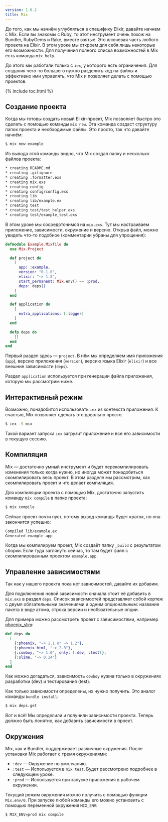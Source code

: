 ```yaml
---
version: 1.0.2
title: Mix
---
```


До того, как мы начнём углубляться в специфику Elixir, давайте начнем с Mix. Если вы знакомы с Ruby, то этот инструмент очень похож на Bundler, RubyGems и Rake, вместе взятые. Это ключевая часть любого проекта на Elixir. В этом уроке мы откроем для себя лишь некоторые его возможности. Для получения полного списка возможностей в Mix есть команда `mix help`.

До этого мы работали только с `iex`, у которого есть ограничения. Для создания чего-то большего нужно разделить код на файлы и эффективно ими управлять, что Mix и позволяет делать с помощью проектов.

{% include toc.html %}

## Создание проекта

Когда мы готовы создать новый Elixir-проект, Mix позволяет быстро это сделать с помощью команды `mix new`. Эта команда создаст структуру папок проекта и необходимые файлы. Это просто, так что давайте начнём:

```bash
$ mix new example
```

Из вывода этой команды видно, что Mix создал папку и несколько файлов проекта:

```bash
* creating README.md
* creating .gitignore
* creating .formatter.exs
* creating mix.exs
* creating config
* creating config/config.exs
* creating lib
* creating lib/example.ex
* creating test
* creating test/test_helper.exs
* creating test/example_test.exs
```

В этом уроке мы сосредоточимся на `mix.exs`. Тут мы настраиваем приложение, зависимости, окружение и версию. Открыв файл, можно увидеть что-то подобное (комментарии убраны для упрощения):

```elixir
defmodule Example.Mixfile do
  use Mix.Project

  def project do
    [
      app: :example,
      version: "0.1.0",
      elixir: "~> 1.5",
      start_permanent: Mix.env() == :prod,
      deps: deps()
    ]
  end

  def application do
    [
      extra_applications: [:logger]
    ]
  end

  defp deps do
    []
  end
end
```

Первый раздел здесь — `project`. В нём мы определяем имя приложения (`app`), версию приложения (`version`), версию языка Elixir (`elixir`) и все внешние зависимости (`deps`).

Раздел `application` используется при генерации файла приложения, которую мы рассмотрим ниже.

## Интерактивный режим

Возможно, понадобится использовать `iex` из контекста приложения. К счастью, Mix позволяет сделать это довольно просто.

```bash
$ iex -S mix
```

Такой вариант запуска `iex` загрузит приложение и все его зависимости в текущую сессию.

## Компиляция

Mix — достаточно умный инструмент и будет перекомпилировать изменения только когда нужно, но иногда может понадобиться скомпилировать весь проект. В этом разделе мы рассмотрим, как скомпилировать проект и что делает компиляция.

Для компиляции проекта с помощью Mix, достаточно запустить команду `mix compile` в папке проекта:

```bash
$ mix compile
```

Сейчас проект почти пуст, потому вывод команды будет краток, но она закончится успешно:

```bash
Compiled lib/example.ex
Generated example app
```

Когда мы компилируем проект, Mix создаёт папку `_build` с результатом сборки. Если туда заглянуть сейчас, то там будет файл с скомпилированным проектом `example.app`.

## Управление зависимостями

Так как у нашего проекта пока нет зависимостей, давайте их добавим.

Для подключения новой зависимости сначала стоит её добавить в `mix.exs` в раздел `deps`. Список зависимостей представляет собой кортеж с двумя обязательными значениями и одним опциональным: название пакета в виде атома, строка версии и необязательные опции.

Для примера можно рассмотреть проект с зависимостями, например [phoenix_slim](https://github.com/doomspork/phoenix_slim):

```elixir
def deps do
  [
    {:phoenix, "~> 1.1 or ~> 1.2"},
    {:phoenix_html, "~> 2.3"},
    {:cowboy, "~> 1.0", only: [:dev, :test]},
    {:slime, "~> 0.14"}
  ]
end
```

Как можно догадаться, зависимость `cowboy` нужна только в окружениях разработки (dev) и тестирования (test).

Как только зависимости определены, их нужно получить. Это аналог команды `bundle install`:

```bash
$ mix deps.get
```

Вот и всё! Мы определили и получили зависимости проекта. Теперь должно быть понятно, как добавить зависимости в проект.

## Окружения

Mix, как и Bundler, поддерживает различные окружения. После установки Mix работает с тремя окружениями:

+ `:dev` — Окружение по умолчанию.
+ `:test` — Используется в `mix test`. Будет рассмотрено подробнее в следующем уроке.
+ `:prod` — Используется при запуске приложения в рабочем окружении.

Текущий режим окружения можно получить с помощью функции `Mix.env/0`. При запуске любой команды его можно установить с помощью переменной окружения `MIX_ENV`:


```bash
$ MIX_ENV=prod mix compile
```

